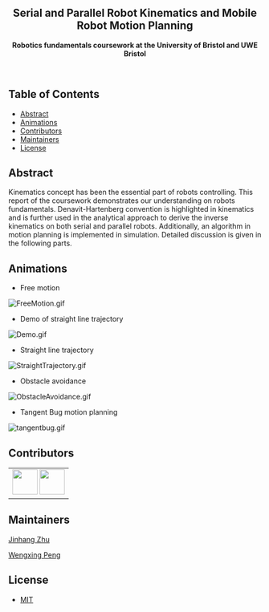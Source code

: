 <h2 align="center">Serial and Parallel Robot Kinematics and Mobile Robot Motion Planning</h2>
<p align="center"><b>Robotics fundamentals coursework at the University of Bristol and UWE Bristol</b></p>

<br>
<h2>Table of Contents</h2>
<!-- TOC -->

- [Abstract](#abstract)
- [Animations](#animations)
- [Contributors](#contributors)
- [Maintainers](#maintainers)
- [License](#license)

<!-- /TOC -->


## Abstract

Kinematics concept has been the essential part of robots controlling. This report of the coursework demonstrates our understanding on robots fundamentals. Denavit-Hartenberg convention is highlighted in kinematics and is further used in the analytical approach to derive the inverse kinematics on both serial and parallel robots. Additionally, an algorithm in motion planning is implemented in simulation. Detailed discussion is given in the following parts.

## Animations

- Free motion

![FreeMotion.gif](https://i.loli.net/2019/12/12/3DkBoHf5Xvy8Tih.gif)

- Demo of straight line trajectory

![Demo.gif](https://i.loli.net/2019/12/12/olvb5t1EmenNIWG.gif)

- Straight line trajectory

![StraightTrajectory.gif](https://i.loli.net/2019/12/12/QH4OkUiJxonrv6F.gif)

- Obstacle avoidance

![ObstacleAvoidance.gif](https://i.loli.net/2019/12/12/Ouem3GIiE7RWJpF.gif)

- Tangent Bug motion planning

![tangentbug.gif](https://i.loli.net/2019/12/12/EGiyncH5ljA3Q6B.gif)

## Contributors

<table>
    <tbody>
        <tr>
            <td>
                <a target="_blank" href="https://github.com/JinhangZhu"><img width="50px" src="https://en.gravatar.com/userimage/145161997/7c14f4bb588f11647cd83f7388fb415a.jpg?size=200"></a>
                <a target="_blank" href="https://github.com/WenxingPeng"><img width="50px" src="https://avatars1.githubusercontent.com/u/49303832?s=460&v=4"></a>
            </td>
        </tr>
    </tbody>
</table>

## Maintainers

[Jinhang Zhu](https://github.com/JinhangZhu)

[Wengxing Peng](https://github.com/WenxingPeng)

## License

- [MIT](https://opensource.org/licenses/MIT)
